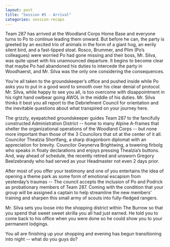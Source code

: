 ```yaml
---
layout: post
title: "Session #5 - Arrival"
categories: session-recaps
---
```

Team 287 has arrived at the Woodland Corps Home Base and everyone turns to Po to continue leading them onward. But before he can, the party is greeted by an excited trio of animals in the form of a giant hog, an eerily silent bird, and a fast-lipped stoat. Rosco, Brummer, and Plim (Po’s colleagues) were worried Po had gone missing and their boss, Mr. Silva, was quite upset with his unannounced departure. It begins to become clear that maybe Po had abandoned his duties to intercede the party in Woodhaerst, and Mr. Silva was the only one considering the consequences. 

You’re all taken to the groundskeeper’s office and pushed inside while Po asks you to put in a good word to smooth over his clear denial of protocol. Mr. Silva, while happy to see you all, is too overcome with disappointment in his right hand owlbear going AWOL in the middle of his duties. Mr. Silva thinks it best you all report to the Debriefment Council for orientation and the inevitable questions about what transpired on your journey here. 

The grizzly, eyepatched groundskeeper guides Team 287 to the fancifully constructed Administration District -- home to many Alpine A-frames that shelter the organizational operations of the Woodland Corps -- but none more important than those of the 3 Councilors that sit at the center of it all. Councilor Thealzia Shortfang, a sharp dragonborn diplomat with an appreciation for brevity. Councilor Gwynerva Brightwing, a towering firbolg who speaks in floaty declarations and enjoys pressing Thealzia’s buttons. And, way ahead of schedule, the recently retired and unsworn Gregory Beelzebrandy who had served as your Headmaster not even 2 days prior.

After most of you offer your testimony and one of you entertains the idea of opening a theme park as some form of emotional escapism from yesterday’s traumas -- The council accepts the inclusion of Po and Podrick as probationary members of Team 287. Coming with the condition that your group will be assigned a captain to help streamline the new members’ training and sharpen this small army of scouts into fully-fledged rangers. 

Mr. Silva sets you loose into the shopping district within The Burrow so that you spend that sweet sweet skrilla you all had just earned. He told you to come back to his office when you were done so he could show you to your permanent lodgings. 

You all are finishing up your shopping and evening has begun transitioning into night -- what do you guys do?
